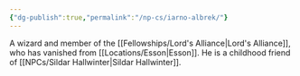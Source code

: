 ```yaml
---
{"dg-publish":true,"permalink":"/np-cs/iarno-albrek/"}
---
```


A wizard and member of the [[Fellowships/Lord's Alliance\|Lord's Alliance]], who has vanished from [[Locations/Esson\|Esson]]. He is a childhood friend of [[NPCs/Sildar Hallwinter\|Sildar Hallwinter]].
